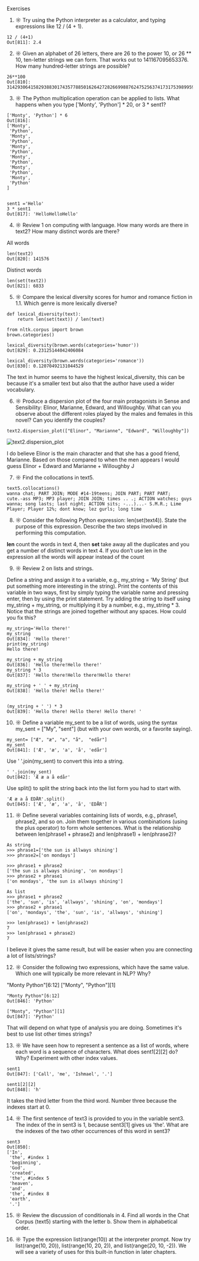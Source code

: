 
Exercises

1. ☼ Try using the Python interpreter as a calculator, and typing expressions like 12 / (4 + 1).
``` 
12 / (4+1)
Out[811]: 2.4

``` 

2. ☼ Given an alphabet of 26 letters, there are 26 to the power 10, or 26 ** 10, ten-letter strings we can form. That works out to 141167095653376. How many hundred-letter strings are possible?

``` 
26**100
Out[810]: 3142930641582938830174357788501626427282669988762475256374173175398995908420104023465432599069702289330964075081611719197835869803511992549376

``` 

3. ☼ The Python multiplication operation can be applied to lists. What happens when you type ['Monty', 'Python'] * 20, or 3 * sent1?

```
['Monty', 'Python'] * 6
Out[816]: 
['Monty',
 'Python',
 'Monty',
 'Python',
 'Monty',
 'Python',
 'Monty',
 'Python',
 'Monty',
 'Python',
 'Monty',
 'Python'
]
 
```

```
sent1 ='Hello'
3 * sent1
Out[817]: 'HelloHelloHello'

```
4. ☼ Review 1 on computing with language. How many words are there in text2? How many distinct words are there?

All words
``` 
len(text2)
Out[820]: 141576

```
Distinct words

```
len(set(text2))
Out[821]: 6833

```

5. ☼ Compare the lexical diversity scores for humor and romance fiction in 1.1. Which genre is more lexically diverse?

```
def lexical_diversity(text):
    return len(set(text)) / len(text)

from nltk.corpus import brown
brown.categories()

lexical_diversity(brown.words(categories='humor'))
Out[829]: 0.23125144042406084

lexical_diversity(brown.words(categories='romance'))
Out[830]: 0.12070492131044529

```
The text in humor seems to have the highest lexical_diversity, this can be because it's a smaller text but also that the author have used a wider vocabulary.

6. ☼ Produce a dispersion plot of the four main protagonists in Sense and Sensibility: Elinor, Marianne, Edward, and Willoughby. What can you observe about the different roles played by the males and females in this novel? Can you identify the couples?

```
text2.dispersion_plot(["Elinor", "Marianne", "Edward", "Willoughby"])

```
![text2.dispersion_plot](https://puu.sh/xAGuv/bf18d0f060.png)

I do believe Elinor is the main character and that she has a good friend, Marianne.
Based on those compared to when the men appears I would guess Elinor + Edward and Marianne + Willoughby J


7. ☼ Find the collocations in text5.

``` 
text5.collocations()
wanna chat; PART JOIN; MODE #14-19teens; JOIN PART; PART PART;
cute.-ass MP3; MP3 player; JOIN JOIN; times .. .; ACTION watches; guys
wanna; song lasts; last night; ACTION sits; -...)...- S.M.R.; Lime
Player; Player 12%; dont know; lez gurls; long time

```

8. ☼ Consider the following Python expression: len(set(text4)). State the purpose of this expression. Describe the two steps involved in performing this computation.

**len** count the words in text 4, then **set** take away all the duplicates and you get a number of distinct words in text 4.
If you don’t use len in the expression all the words will appear instead of the count

9. ☼ Review 2 on lists and strings.

Define a string and assign it to a variable, e.g., my_string = 'My String' (but put something more interesting in the string). Print the contents of this variable in two ways, first by simply typing the variable name and pressing enter, then by using the print statement.
Try adding the string to itself using my_string + my_string, or multiplying it by a number, e.g., my_string * 3. Notice that the strings are joined together without any spaces. How could you fix this?

```
my_string='Hello there!'
my_string
Out[834]: 'Hello there!'
print(my_string)
Hello there!

```

```
my_string + my_string
Out[836]: 'Hello there!Hello there!'
my_string * 3
Out[837]: 'Hello there!Hello there!Hello there!

```

```
my_string + ' ' + my_string
Out[838]: 'Hello there! Hello there!'


(my_string + ' ') * 3
Out[839]: 'Hello there! Hello there! Hello there! '

```

10. ☼ Define a variable my_sent to be a list of words, using the syntax my_sent = ["My", "sent"] (but with your own words, or a favorite saying).

```
my_sent= ["Æ", "æ", "a", "å",  "edår"]
my_sent
Out[841]: ['Æ', 'æ', 'a', 'å', 'edår']

```

Use ' '.join(my_sent) to convert this into a string.
```
' '.join(my_sent)
Out[842]: 'Æ æ a å edår'

```

Use split() to split the string back into the list form you had to start with.

```
'Æ æ a å EDÅR'.split()
Out[845]: ['Æ', 'æ', 'a', 'å', 'EDÅR']

```

11. ☼ Define several variables containing lists of words, e.g., phrase1, phrase2, and so on. Join them together in various combinations (using the plus operator) to form whole sentences. What is the relationship between len(phrase1 + phrase2) and len(phrase1) + len(phrase2)?

```
As string
>>> phrase1=['the sun is allways shining']
>>> phrase2=['on mondays']
 
>>> phrase1 + phrase2
['the sun is allways shining', 'on mondays']
>>> phrase2 + phrase1
['on mondays', 'the sun is allways shining']
 
As list
>>> phrase1 + phrase2
['the', 'sun', 'is', 'allways', 'shining', 'on', 'mondays']
>>> phrase2 + phrase1
['on', 'mondays', 'the', 'sun', 'is', 'allways', 'shining']
 
>>> len(phrase1) + len(phrase2)
7
>>> len(phrase1 + phrase2)
7

```
I believe it gives the same result, but will be easier when you are connecting a lot of lists/strings?

12. ☼ Consider the following two expressions, which have the same value. Which one will typically be more relevant in NLP? Why?

"Monty Python"[6:12]
["Monty", "Python"][1]

```
"Monty Python"[6:12]
Out[846]: 'Python'

["Monty", "Python"][1]
Out[847]: 'Python'

```
That will depend on what type of analysis you are doing.
Sometimes it's best to use list other times strings?

13. ☼ We have seen how to represent a sentence as a list of words, where each word is a sequence of characters. What does sent1[2][2] do? Why? Experiment with other index values.

```
sent1
Out[847]: ['Call', 'me', 'Ishmael', '.']

sent1[2][2]
Out[848]: 'h'
```
It takes the third letter from the third word. Number three because the indexes start at 0.


14. ☼ The first sentence of text3 is provided to you in the variable sent3. The index of the in sent3 is 1, because sent3[1] gives us 'the'. What are the indexes of the two other occurrences of this word in sent3?


```
sent3
Out[850]: 
['In',
 'the', #index 1
 'beginning',
 'God',
 'created',
 'the', #index 5
 'heaven',
 'and',
 'the', #index 8
 'earth',
 '.']

```

15. ☼ Review the discussion of conditionals in 4. Find all words in the Chat Corpus (text5) starting with the letter b. Show them in alphabetical order.



16. ☼ Type the expression list(range(10)) at the interpreter prompt. Now try list(range(10, 20)), list(range(10, 20, 2)), and list(range(20, 10, -2)). We will see a variety of uses for this built-in function in later chapters.
